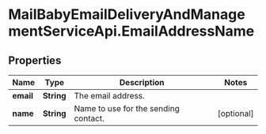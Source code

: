 # MailBabyEmailDeliveryAndManagementServiceApi.EmailAddressName

## Properties
Name | Type | Description | Notes
------------ | ------------- | ------------- | -------------
**email** | **String** | The email address. | 
**name** | **String** | Name to use for the sending contact. | [optional] 
